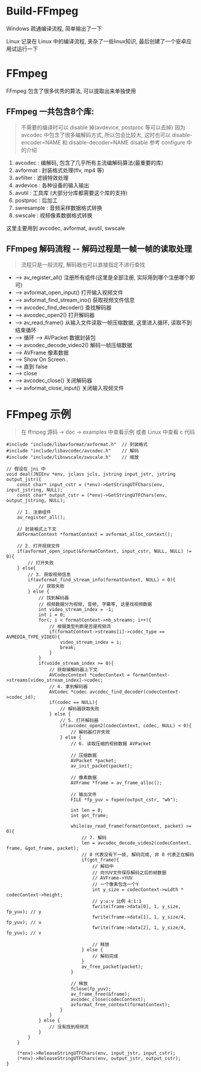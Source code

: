 # Build-FFmpeg

Windows 疏通编译流程, 简单输出了一下

Linux 记录在 Linux 中的编译流程, 夹杂了一些linux知识, 最后创建了一个安卓应用试运行一下

# FFmpeg

FFmpeg 包含了很多优秀的算法, 可以提取出来单独使用

## FFmpeg 一共包含8个库:

>不需要的编译时可以 disable 掉(avdevice, postproc 等可以去掉)
>因为 avcodec 中包含了很多编解码方式, 所以包会比较大, 这时也可以 disable-encoder=NAME 和 disable-decoder=NAME
>disable 参考 configure 中的介绍

1. avcodec : 编解码, 包含了几乎所有主流编解码算法(最重要的库)
2. avformat : 封装格式处理(flv, mp4 等)
3. avfilter : 滤镜特效处理
4. avdevice : 各种设备的输入输出
5. avutil : 工具库 (大部分分库都需要这个库的支持)
6. postproc : 后加工
7. swresample : 音频采样数据格式转换
8. swscale : 视频像素数据格式转换 

这里主要用到 avcodec, avformat, avutil, swscale

## FFmpeg 解码流程 -- 解码过程是一帧一帧的读取处理

>流程只是一般流程, 解码器也可以直接指定不进行查找

* --> av_register_all() 注册所有组件(这里是全部注册, 实际用到哪个注册哪个即可)
* --> avformat_open_input() 打开输入视频文件
* --> avformat_find_stream_ino() 获取视频文件信息
* --> avcodec_find_decoder() 查找解码器
* --> avcodec_open2() 打开解码器
* --> av_read_frame() 从输入文件读取一帧压缩数据, 这里进入循环, 读取不到结束循环
* --> 循环 --> AVPacket 数据封装包
*   --> avcodec_decode_video2() 解码一帧压缩数据
*   --> AVFrame 像素数据
*   --> Show On Screen..  
* --> 直到 false
* --> close
*   --> avcodec_close() 关闭解码器
*   --> avformat_close_input() 关闭输入视频文件 
	

# FFmpeg 示例

>在 ffmpeg 源码 -> doc -> examples 中查看示例 或者 Linux 中查看 c 代码

```
#include "include/libavformat/avformat.h"  // 封装格式
#include "include/libavcodec/avcodec.h"    // 解码
#include "include/libswscale/swscale.h"    // 缩放

// 假设在 jni 中
void deal(JNIEnv *env, jclass jcls, jstring input_jstr, jstring output_jstr){
	const char* input_cstr = (*env)->GetStringUTFChars(env, input_jstring, NULL);
	const char* output_cstr = (*env)->GetStringUTFChars(env, output_jstring, NULL);

	// 1. 注册组件
	av_register_all();
	
	// 封装格式上下文
	AVFormatContext *formatContext = avformat_alloc_context();

	// 2. 打开视频文件
	if(avformat_open_input(&formatContext, input_cstr, NULL, NULL) != 0){
		// 打开失败
	} else{
		// 3. 获取视频信息
		if(avformat_find_stream_info(formatContext, NULL) < 0){
			// 获取失败
		} else {
			// 找到解码器
			// 视频数据分为视频, 音频, 字幕等, 这里找视频数据
			int video_stream_index = -1;
			int i = 0;
			for(; i < formatContext->nb_streams; i++){
				// 根据类型判断是否是视频流
				if(formatContext->streams[i]->codec_type == AVMEDIA_TYPE_VIDEO){
					video_stream_index = i;
					break;
				}
			}
			if(voide_stream_index >= 0){
				// 获取编解码器上下文
				AVCodecContext *codecContext = formatContext->streams[video_stream_index]->codec;
				// 4. 拿到解码器
				AVCodec *codec avcodec_find_decoder(codecContext->codec_id);
				if(codec == NULL){
					// 解码器获取失败
				} else {
					// 5. 打开解码器
					if(avcodec_open2(codecContext, codec, NULL) < 0){
						// 解码器打开失败
					} else {
						// 6. 读取压缩的视频数据 AVPacket

						// 压缩数据
						AVPacket *packet;
						av_init_packet(packet);

						// 像素数据
						AVFrame *frame = av_frame_alloc();
						
						// 输出文件
						FILE *fp_yuv = fopen(output_cstr, "wb");

						int len = 0;
						int got_frame;

						while(av_read_frame(formatContext, packet) >= 0){
							// 7. 解码
							len = avcodec_decode_video2(codecContext, frame, &got_frame, packet);
							// 0 代表没有下一帧, 解码完成, 非 0 代表正在解码
							if(got_frame){
								// 解码中
								// 向YUV文件保存解码之后的帧数据
								// AVFrame->YUV
								// 一个像素包含一个Y
								int y_size = codecContext->width * codecContext->height;
								// y:u:v 比例 4:1:1
								fwrite(frame->data[0], 1, y_size, fp_yuv); // y
								fwrite(frame->data[1], 1, y_size/4, fp_yuv); // u
								fwrite(frame->data[2], 1, y_size/4, fp_yuv); // v

								// 释放
							} else {
								// 解码完成
							}
							av_free_packet(packet);
						}

						// 释放
						fclose(fp_yuv);
						av_frame_free(&frame);
						avcodec_close(codecContext);
						avformat_free_context(formatContext);
					}
				}
			} else {
				// 没有找到视频流
			}
		}
	}

	(*env)->ReleaseStringUTFChars(env, input_jstr, input_cstr);
	(*env)->ReleaseStringUTFChars(env, output_jstr, output_cstr);
}
```
